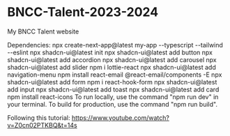 # BNCC-Talent-2023-2024

My BNCC Talent website

Dependencies:
npx create-next-app@latest my-app --typescript --tailwind --eslint
npx shadcn-ui@latest init
npx shadcn-ui@latest add button
npx shadcn-ui@latest add accordion
npx shadcn-ui@latest add carousel
npx shadcn-ui@latest add slider
npm i lottie-react
npx shadcn-ui@latest add navigation-menu
npm install react-email @react-email/components -E
npx shadcn-ui@latest add form
npm i react-hook-form
npx shadcn-ui@latest add input
npx shadcn-ui@latest add toast
npx shadcn-ui@latest add card
npm install react-icons
To run locally, use the command "npm run dev" in your terminal. To build for production, use the command "npm run build".

Following this tutorial:
https://www.youtube.com/watch?v=Z0cn02PTKBQ&t=14s
